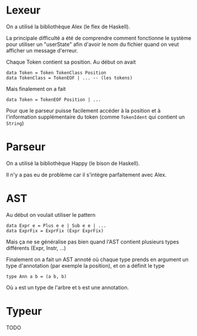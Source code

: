 Lexeur
=====

On a utilisé la bibliothèque Alex (le flex de Haskell).

La principale difficulté a été de comprendre comment fonctionne le système pour
utiliser un "userState" afin d'avoir le nom du fichier quand on veut afficher
un message d'erreur.

Chaque Token contient sa position. Au début on avait

    data Token = Token TokenClass Position
    data TokenClass = TokenEOF | ... -- (les tokens)

Mais finalement on a fait

    data Token = TokenEOF Position | ...

Pour que le parseur puisse facilement accéder à la position et à l'information
supplémentaire du token (comme `TokenIdent` qui contient un `String`)

Parseur
======

On a utilisé la bibliothèque Happy (le bison de Haskell).

Il n'y a pas eu de problème car il s'intègre parfaitement avec Alex.

AST
===

Au début on voulait utiliser le pattern

    data Expr e = Plus e e | Sub e e | ...
    data ExprFix = ExprFix (Expr ExprFix)

Mais ça ne se généralise pas bien quand l'AST contient plusieurs types
différents (Expr, Instr, ...)

Finalement on a fait un AST annoté où chaque type prends en argument un type
d'annotation (par exemple la position), et on a définit le type

    type Ann a b = (a b, b)

Où `a` est un type de l'arbre et `b` est une annotation.

Typeur
=====

TODO
